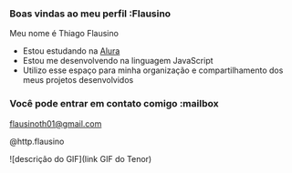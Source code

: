 ### Boas vindas ao meu perfil :Flausino

Meu nome é Thiago Flausino

- Estou estudando na [Alura](https://www.alura.com.br)
- Estou me desenvolvendo na linguagem JavaScript
- Utilizo esse espaço para minha organização e compartilhamento dos meus projetos desenvolvidos

### Você pode entrar em contato comigo :mailbox

flausinoth01@gmail.com

@http.flausino

![descrição do GIF](link GIF do Tenor)
